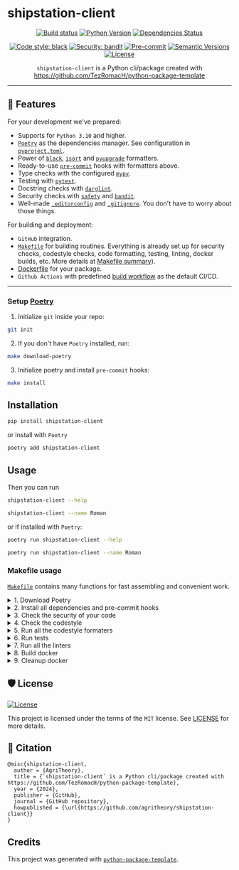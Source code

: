 # shipstation-client

<div align="center">

[![Build status](https://github.com/agritheory/shipstation-client/workflows/build/badge.svg?branch=master&event=push)](https://github.com/agritheory/shipstation-client/actions?query=workflow%3Abuild)
[![Python Version](https://img.shields.io/pypi/pyversions/shipstation-client.svg)](https://pypi.org/project/shipstation-client/)
[![Dependencies Status](https://img.shields.io/badge/dependencies-up%20to%20date-brightgreen.svg)](https://github.com/agritheory/shipstation-client/pulls?utf8=%E2%9C%93&q=is%3Apr%20author%3Aapp%2Fdependabot)

[![Code style: black](https://img.shields.io/badge/code%20style-black-000000.svg)](https://github.com/psf/black)
[![Security: bandit](https://img.shields.io/badge/security-bandit-green.svg)](https://github.com/PyCQA/bandit)
[![Pre-commit](https://img.shields.io/badge/pre--commit-enabled-brightgreen?logo=pre-commit&logoColor=white)](https://github.com/agritheory/shipstation-client/blob/master/.pre-commit-config.yaml)
[![Semantic Versions](https://img.shields.io/badge/%F0%9F%9A%80-semantic%20versions-informational.svg)](https://github.com/agritheory/shipstation-client/releases)
[![License](https://img.shields.io/github/license/agritheory/shipstation-client)](https://github.com/agritheory/shipstation-client/blob/master/LICENSE)

`shipstation-client` is a Python cli/package created with https://github.com/TezRomacH/python-package-template
</div>

---

## 🚀 Features

For your development we've prepared:

- Supports for `Python 3.10` and higher.
- [`Poetry`](https://python-poetry.org/) as the dependencies manager. See configuration in [`pyproject.toml`](https://github.com/agritheory/shipstation-client/blob/master/pyproject.toml).
- Power of [`black`](https://github.com/psf/black), [`isort`](https://github.com/timothycrosley/isort) and [`pyupgrade`](https://github.com/asottile/pyupgrade) formatters.
- Ready-to-use [`pre-commit`](https://pre-commit.com/) hooks with formatters above.
- Type checks with the configured [`mypy`](https://mypy.readthedocs.io).
- Testing with [`pytest`](https://docs.pytest.org/en/latest/).
- Docstring checks with [`darglint`](https://github.com/terrencepreilly/darglint).
- Security checks with [`safety`](https://github.com/pyupio/safety) and [`bandit`](https://github.com/PyCQA/bandit).
- Well-made [`.editorconfig`](https://github.com/agritheory/shipstation-client/blob/master/.editorconfig) and [`.gitignore`](https://github.com/agritheory/shipstation-client/blob/master/.gitignore). You don't have to worry about those things.

For building and deployment:

- `GitHub` integration.
- [`Makefile`](https://github.com/agritheory/shipstation-client/blob/master/Makefile#L89) for building routines. Everything is already set up for security checks, codestyle checks, code formatting, testing, linting, docker builds, etc. More details at [Makefile summary](#makefile-usage)).
- [Dockerfile](https://github.com/agritheory/shipstation-client/blob/master/docker/Dockerfile) for your package.
- `Github Actions` with predefined [build workflow](https://github.com/agritheory/shipstation-client/blob/master/.github/workflows/build.yml) as the default CI/CD.

---

### Setup [Poetry](https://python-poetry.org/docs/)

1. Initialize `git` inside your repo:

```bash
git init
```

2. If you don't have `Poetry` installed, run:

```bash
make download-poetry
```

3. Initialize poetry and install `pre-commit` hooks:

```bash
make install
```

## Installation

```bash
pip install shipstation-client
```

or install with `Poetry`

```bash
poetry add shipstation-client
```

## Usage

Then you can run

```bash
shipstation-client --help
```

```bash
shipstation-client --name Roman
```

or if installed with `Poetry`:

```bash
poetry run shipstation-client --help
```

```bash
poetry run shipstation-client --name Roman
```

### Makefile usage

[`Makefile`](https://github.com/agritheory/shipstation-client/blob/master/Makefile) contains many functions for fast assembling and convenient work.

<details>
<summary>1. Download Poetry</summary>
<p>

```bash
make download-poetry
```

</p>
</details>

<details>
<summary>2. Install all dependencies and pre-commit hooks</summary>
<p>

```bash
make install
```

If you do not want to install pre-commit hooks, run the command with the NO_PRE_COMMIT flag:

```bash
make install NO_PRE_COMMIT=1
```

</p>
</details>

<details>
<summary>3. Check the security of your code</summary>
<p>

```bash
make check-safety
```

This command launches a `Poetry` and `Pip` integrity check as well as identifies security issues with `Safety` and `Bandit`. By default, the build will not crash if any of the items fail. But you can set `STRICT=1` for the entire build, or you can configure strictness for each item separately.

```bash
make check-safety STRICT=1
```

or only for `safety`:

```bash
make check-safety SAFETY_STRICT=1
```

multiple

```bash
make check-safety PIP_STRICT=1 SAFETY_STRICT=1
```

> List of flags for `check-safety` (can be set to `1` or `0`): `STRICT`, `POETRY_STRICT`, `PIP_STRICT`, `SAFETY_STRICT`, `BANDIT_STRICT`.

</p>
</details>

<details>
<summary>4. Check the codestyle</summary>
<p>

The command is similar to `check-safety` but to check the code style, obviously. It uses `Black`, `Darglint`, `Isort`, and `Mypy` inside.

```bash
make check-style
```

It may also contain the `STRICT` flag.

```bash
make check-style STRICT=1
```

> List of flags for `check-style` (can be set to `1` or `0`): `STRICT`, `BLACK_STRICT`, `DARGLINT_STRICT`, `ISORT_STRICT`, `MYPY_STRICT`.

</p>
</details>

<details>
<summary>5. Run all the codestyle formaters</summary>
<p>

Codestyle uses `pre-commit` hooks, so ensure you've run `make install` before.

```bash
make codestyle
```

</p>
</details>

<details>
<summary>6. Run tests</summary>
<p>

```bash
make test
```

</p>
</details>

<details>
<summary>7. Run all the linters</summary>
<p>

```bash
make lint
```

the same as:

```bash
make test && make check-safety && make check-style
```

> List of flags for `lint` (can be set to `1` or `0`): `STRICT`, `POETRY_STRICT`, `PIP_STRICT`, `SAFETY_STRICT`, `BANDIT_STRICT`, `BLACK_STRICT`, `DARGLINT_STRICT`, `ISORT_STRICT`, `MYPY_STRICT`.

</p>
</details>

<details>
<summary>8. Build docker</summary>
<p>

```bash
make docker
```

which is equivalent to:

```bash
make docker VERSION=latest
```

More information [here](https://github.com/agritheory/shipstation-client/tree/master/docker).

</p>
</details>

<details>
<summary>9. Cleanup docker</summary>
<p>

```bash
make clean_docker
```

or to remove all build

```bash
make clean
```

More information [here](https://github.com/agritheory/shipstation-client/tree/master/docker).

</p>
</details>


## 🛡 License

[![License](https://img.shields.io/github/license/agritheory/shipstation-client)](https://github.com/agritheory/shipstation-client/blob/master/LICENSE)

This project is licensed under the terms of the `MIT` license. See [LICENSE](https://github.com/agritheory/shipstation-client/blob/master/LICENSE) for more details.

## 📃 Citation

```
@misc{shipstation-client,
  author = {AgriTheory},
  title = {`shipstation-client` is a Python cli/package created with https://github.com/TezRomacH/python-package-template},
  year = {2024},
  publisher = {GitHub},
  journal = {GitHub repository},
  howpublished = {\url{https://github.com/agritheory/shipstation-client}}
}
```

## Credits

This project was generated with [`python-package-template`](https://github.com/TezRomacH/python-package-template).
